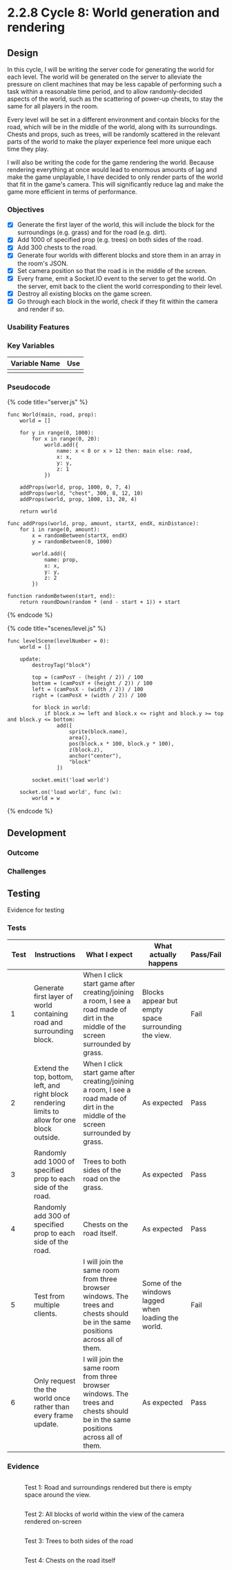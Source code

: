 # 2.2.8 Cycle 8: World generation and rendering

## Design

In this cycle, I will be writing the server code for generating the world for each level. The world will be generated on the server to alleviate the pressure on client machines that may be less capable of performing such a task within a reasonable time period, and to allow randomly-decided aspects of the world, such as the scattering of power-up chests, to stay the same for all players in the room.

Every level will be set in a different environment and contain blocks for the road, which will be in the middle of the world, along with its surroundings. Chests and props, such as trees, will be randomly scattered in the relevant parts of the world to make the player experience feel more unique each time they play.

I will also be writing the code for the game rendering the world. Because rendering everything at once would lead to enormous amounts of lag and make the game unplayable, I have decided to only render parts of the world that fit in the game's camera. This will significantly reduce lag and make the game more efficient in terms of performance.

### Objectives

* [x] Generate the first layer of the world, this will include the block for the surroundings (e.g. grass) and for the road (e.g. dirt).
* [x] Add 1000 of specified prop (e.g. trees) on both sides of the road.
* [x] Add 300 chests to the road.
* [x] Generate four worlds with different blocks and store them in an array in the room's JSON.
* [x] Set camera position so that the road is in the middle of the screen.
* [x] Every frame, emit a Socket.IO event to the server to get the world. On the server, emit back to the client the world corresponding to their level.
* [x] Destroy all existing blocks on the game screen.
* [x] Go through each block in the world, check if they fit within the camera and render if so.

### Usability Features

### Key Variables

| Variable Name | Use |
| ------------- | --- |
|               |     |

### Pseudocode

{% code title="server.js" %}
```
func World(main, road, prop):
    world = []
    
    for y in range(0, 1000):
        for x in range(0, 20):
            world.add({
                name: x < 8 or x > 12 then: main else: road,
                x: x,
                y: y,
                z: 1
            })
            
    addProps(world, prop, 1000, 0, 7, 4)
    addProps(world, "chest", 300, 8, 12, 10)
    addProps(world, prop, 1000, 13, 20, 4)
    
    return world
    
func addProps(world, prop, amount, startX, endX, minDistance):
    for i in range(0, amount):
        x = randomBetween(startX, endX)
        y = randomBetween(0, 1000)
               
        world.add({
            name: prop,
            x: x,
            y: y,
            z: 2
        })
        
function randomBetween(start, end):
    return roundDown(random * (end - start + 1)) + start
```
{% endcode %}

{% code title="scenes/level.js" %}
```
func levelScene(levelNumber = 0):
    world = []
    
    update:
        destroyTag("block")
        
        top = (camPosY - (height / 2)) / 100
        bottom = (camPosY + (height / 2)) / 100
        left = (camPosX - (width / 2)) / 100
        right = (camPosX + (width / 2)) / 100
        
        for block in world:
            if block.x >= left and block.x <= right and block.y >= top and block.y <= bottom:
                add([
                    sprite(block.name),
                    area(),
                    pos(block.x * 100, block.y * 100),
                    z(block.z),
                    anchor("center"),
                    "block"
                ])
        
        socket.emit('load world')
        
    socket.on('load world', func (w):
        world = w
```
{% endcode %}

## Development

### Outcome



### Challenges



## Testing

Evidence for testing

### Tests

<table><thead><tr><th width="95">Test</th><th width="158">Instructions</th><th width="171">What I expect</th><th width="174">What actually happens</th><th>Pass/Fail</th></tr></thead><tbody><tr><td>1</td><td>Generate first layer of world containing road and surrounding block.</td><td>When I click start game after creating/joining a room, I see a road made of dirt in the middle of the screen surrounded by grass.</td><td>Blocks appear but empty space surrounding the view.</td><td>Fail</td></tr><tr><td>2</td><td>Extend the top, bottom, left, and right block rendering limits to allow for one block outside.</td><td>When I click start game after creating/joining a room, I see a road made of dirt in the middle of the screen surrounded by grass.</td><td>As expected</td><td>Pass</td></tr><tr><td>3</td><td>Randomly add 1000 of specified prop to each side of the road.</td><td>Trees to both sides of the road on the grass.</td><td>As expected</td><td>Pass</td></tr><tr><td>4</td><td>Randomly add 300 of specified prop to each side of the road.</td><td>Chests on the road itself.</td><td>As expected</td><td>Pass</td></tr><tr><td>5</td><td>Test from multiple clients.</td><td>I will join the same room from three browser windows. The trees and chests should be in the same positions across all of them.</td><td>Some of the windows lagged when loading the world.</td><td>Fail</td></tr><tr><td>6</td><td>Only request the the world once rather than every frame update.</td><td>I will join the same room from three browser windows. The trees and chests should be in the same positions across all of them.</td><td>As expected</td><td>Pass</td></tr></tbody></table>

### Evidence

<figure><img src="../.gitbook/assets/image (1) (1).png" alt=""><figcaption><p>Test 1: Road and surroundings rendered but there is empty space around the view.</p></figcaption></figure>

<figure><img src="../.gitbook/assets/image (1) (1) (1).png" alt=""><figcaption><p>Test 2: All blocks of world within the view of the camera rendered on-screen</p></figcaption></figure>

<figure><img src="../.gitbook/assets/image (2).png" alt=""><figcaption><p>Test 3: Trees to both sides of the road</p></figcaption></figure>

<figure><img src="../.gitbook/assets/image (3).png" alt=""><figcaption><p>Test 4: Chests on the road itself</p></figcaption></figure>

